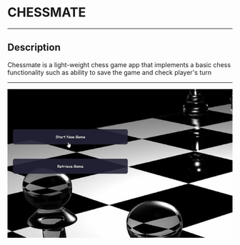 
# CHESSMATE 
---

## Description
  Chessmate is a light-weight chess game app that implements a basic chess functionality such as ability to save the game and check player's turn

---

![chessgame demo GIF](demo.gif)